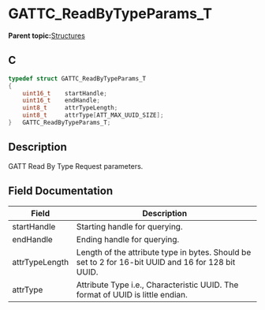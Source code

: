 # GATTC\_ReadByTypeParams\_T

**Parent topic:**[Structures](GUID-033AEAE3-56F0-4C38-99A5-6315F4885209.md)

## C

```c
typedef struct GATTC_ReadByTypeParams_T
{
    uint16_t    startHandle;
    uint16_t    endHandle;
    uint8_t     attrTypeLength;
    uint8_t     attrType[ATT_MAX_UUID_SIZE];
}   GATTC_ReadByTypeParams_T;
```

## Description

GATT Read By Type Request parameters.

## Field Documentation

|Field|Description|
|-----|-----------|
|startHandle|Starting handle for querying.|
|endHandle|Ending handle for querying.|
|attrTypeLength|Length of the attribute type in bytes. Should be set to 2 for 16-bit UUID and 16 for 128 bit UUID.|
|attrType|Attribute Type i.e., Characteristic UUID. The format of UUID is little endian.|

